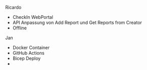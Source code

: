 Ricardo
- CheckIn WebPortal
- API Anpassung von Add Report und Get Reports from Creator
- Offline

Jan
- Docker Container
- GitHub Actions
- Bicep Deploy
- 
